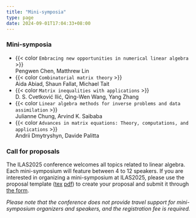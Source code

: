 ```yaml
---
title: "Mini-symposia"
type: page
date: 2024-09-01T17:04:33+08:00
---
```


### Mini-symposia

- {{< color `Embracing new opportunities in numerical linear algebra` >}}  
Pengwen Chen, Matthrew Lin
- {{< color `Combinatorial matrix theory` >}}  
Aida Abiad, Shaun Fallat, Michael Tait
- {{< color `Matrix inequalities with applications` >}}  
D. S. Cvetković Ilić, Qing-Wen Wang, Yang Zhang
- {{< color `Linear algebra methods for inverse problems and data assimilation` >}}  
Julianne Chung, Arvind K. Saibaba
- {{< color `Advances in matrix equations: Theory, computations, and applications` >}}  
Andrii Dmytryshyn, Davide Palitta


### Call for proposals

The ILAS2025 conference welcomes all topics related to linear algebra.  Each 
mini-symposium will feature between 4 to 12 speakers. If you are interested in 
organizing a mini-symposium at ILAS2025, please use the proposal template
([tex](/files/mini-template.tex) [pdf](/files/mini-template.pdf))
to create your proposal and submit it through 
[the form](https://docs.google.com/forms/d/e/1FAIpQLSdD_ANPpvUJxmTX0WzARxjd7nOC7apPPfa86_mtD5d509Rs3g/viewform?usp=sf_link).

_Please note that the conference does not provide travel support for mini-symposium organizers and speakers, and the registration fee is required._